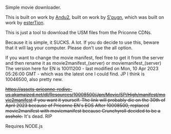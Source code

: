 Simple movie downloader. 

This is built on work by [Andu2](https://github.com/Andu2/priconne-cdn-extract), built on work by [S'pugn](https://github.com/Expugn/priconne-en_db-fetch), which was built on work by [esterTion](https://redive.estertion.win/).

This is just a tool to download the USM files from the Priconne CDNs.

Because it is simple, it SUCKS. A lot. If you do decide to use this, beware that it will lag your computer. Please don't use the all option. 

If you want to change the movie manifest, feel free to get it from the server and then rename it as movie2manifest_(server) or moviemanifest_(server)
The version here for EN is 10011200 - last modified on Mon, 10 Apr 2023 05:26:00 GMT - which was the latest one I could find. 
JP I think is 10046500, also pretty new.

~~https://assets-priconne-redive-us.akamaized.net/dl/Resources/10008500/Jpn/Movie/SP/High/manifest/movie2manifest if you want it yourself. The link will probably die on the 30th of April 2023 because of Priconne EN's EOS
After 10008500, replaced movie2manifest with moviemanifest because Crunchyroll decided to be a asshole.~~ It's dead. RIP

Requires NODE.js
